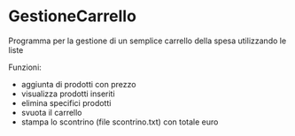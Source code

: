 # GestioneCarrello

Programma per la gestione di un semplice carrello della spesa utilizzando le liste

Funzioni:
  - aggiunta di prodotti con prezzo
  - visualizza prodotti inseriti
  - elimina specifici prodotti
  - svuota il carrello
  - stampa lo scontrino (file scontrino.txt) con totale euro
  
